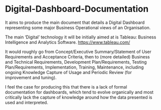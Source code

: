 # Digital-Dashboard-Documentation
It aims to produce the main document that details a Digital Dashboard representing some major Business Operational views of an Organisation.

The main ‘Digital’ technology it will be initially aimed at is Tableau: Business Intelligence and Analytics Software.
https://www.tableau.com/

It would roughly go from Concept/Executive Summary/Statement of User Requirements and Acceptance Criteria, then to (more detailed) Business and Technical Requirements, Development Plan/Requirements, Testing Plan/Requirements, Implementation, Training, Maintenance, including ongoing Knowledge Capture of Usage and Periodic Review (for improvement and tuning).

I feel the case for producing this that there is a lack of formal documentation for dashboards, which tend to evolve organically and most critically lack the capture of knowledge around how the data presented is used and interpreted.
